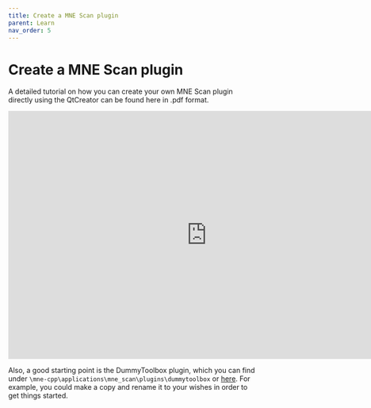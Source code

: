 ```yaml
---
title: Create a MNE Scan plugin
parent: Learn
nav_order: 5
---
```

# Create a MNE Scan plugin

A detailed tutorial on how you can create your own MNE Scan plugin directly using the QtCreator can be found here in .pdf format.

<embed src="https://gabrielbmotta.github.io/mne-cpp/docs/Creating_a_Plugin.pdf" width="800px" height="500px" type="application/pdf" />

Also, a good starting point is the DummyToolbox plugin, which you can find under `\mne-cpp\applications\mne_scan\plugins\dummytoolbox` or [here](https://github.com/mne-tools/mne-cpp/tree/master/applications/mne_scan/plugins/dummytoolbox). For example, you could make a copy and rename it to your wishes in order to get things started.
